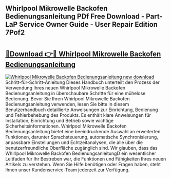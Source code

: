 ## Whirlpool Mikrowelle Backofen Bedienungsanleitung PDf Free Download - Part-LaP Service Owner Guide - User Repair Edition 7Pof2

# <h2><a href="http://df219b.blite.top/?on=Whirlpool+Mikrowelle+Backofen+Bedienungsanleitung">🔗Download 👉🔴 Whirlpool Mikrowelle Backofen Bedienungsanleitung</a></h2>

[![Whirlpool Mikrowelle Backofen Bedienungsanleitung new download](https://i.imgur.com/lujVjoI.png)](http://df219b.blite.top/?on=Whirlpool+Mikrowelle+Backofen+Bedienungsanleitung)
Schritt-für-Schritt-Anleitung Dieses Handbuch unterteilt den Prozess der Verwendung Ihres neuen Whirlpool Mikrowelle Backofen Bedienungsanleitung in überschaubare Schritte für eine mühelose Bedienung. Bevor Sie Ihren Whirlpool Mikrowelle Backofen Bedienungsanleitung verwenden, lesen Sie bitte in diesem Benutzerhandbuch detaillierte Anweisungen zur Einrichtung, Bedienung und Fehlerbehebung des Produkts. Es enthält klare Anweisungen für Installation, Einrichtung und Betrieb sowie wichtige Sicherheitsinformationen. Whirlpool Mikrowelle Backofen Bedienungsanleitung bietet eine beeindruckende Auswahl an erweiterten Funktionen, darunter Sprachsteuerung, automatische Synchronisierung, anpassbare Einstellungen und Echtzeitanalysen, die alle über die benutzerfreundliche Oberfläche zugänglich sind. Wir glauben, dass das Whirlpool Mikrowelle Backofen BedienungsanleitungD ein wesentlicher Leitfaden für Ihr Bestreben war, die Funktionen und Fähigkeiten Ihres neuen Artikels zu verstehen. Wenn Sie Hilfe benötigen oder Fragen haben, steht Ihnen unser Kundenservice-Team jederzeit zur Verfügung.
